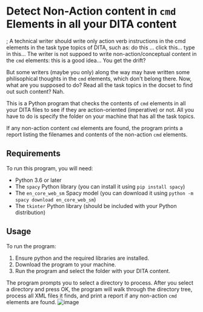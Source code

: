 # Detect Non-Action content in `cmd` Elements in all your DITA content
;
A technical writer should write only action verb instructions in the cmd elements in the task type topics of DITA, such as: do this ... click this... type in this... The writer is not suppoed to write non-action/conceptual content in the `cmd` elements: this is a good idea... You get the drift?

But some writers (maybe you only) along the way may have written some philisophical thoughts in the `cmd` elements, which don't belong there. Now, what are you supposed to do? Read all the task topics in the docset to find out such content? Nah.

This is a Python program that checks the contents of `cmd` elements in all your DITA files to see if they are action-oriented (imperative) or not. All you have to do is specify the folder on your machine that has all the task topics.

If any non-action content `cmd` elements are found, the program prints a report listing the filenames and contents of the non-action `cmd` elements.

## Requirements

To run this program, you will need:

* Python 3.6 or later
* The `spacy` Python library (you can install it using `pip install spacy`)
* The `en_core_web_sm` Spacy model (you can download it using `python -m spacy download en_core_web_sm`)
* The `tkinter` Python library (should be included with your Python distribution)

## Usage

To run the program:
1. Ensure python and the required libraries are installed.
2. Download the program to your machine.
3. Run the program and select the folder with your DITA content. 

The program prompts you to select a directory to process. After you select a directory and press OK, the program will walk through the directory tree, process all XML files it finds, and print a report if any non-action `cmd` elements are found.
![image](https://user-images.githubusercontent.com/67150538/221142992-0c9f189c-fc27-4d4b-a7c2-532896f41408.png)



